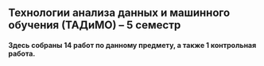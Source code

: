 ## $\text{Технологии анализа данных и машинного обучения (ТАДиМО) – 5 семестр}$
#### $\text{Здесь собраны 14 работ по данному предмету, а также 1 контрольная работа.}$
